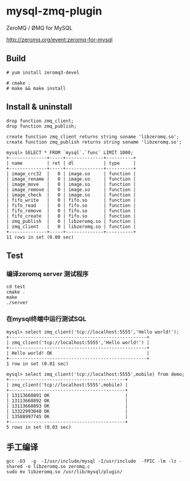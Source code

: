 mysql-zmq-plugin
================

ZeroMQ / ØMQ for MySQL

http://zeromq.org/event:zeromq-for-mysql

Build
-----
	# yum install zeromq3-devel
	
	# cmake .
	# make && make install

Install & uninstall
-------------------

	drop function zmq_client;
	drop function zmq_publish;
	
	create function zmq_client returns string soname 'libzeromq.so';
	create function zmq_publish returns string soname 'libzeromq.so';

	mysql> SELECT * FROM `mysql`.`func` LIMIT 1000;
	+--------------+-----+--------------+----------+
	| name         | ret | dl           | type     |
	+--------------+-----+--------------+----------+
	| image_crc32  |   0 | image.so     | function |
	| image_rename |   0 | image.so     | function |
	| image_move   |   0 | image.so     | function |
	| image_remove |   0 | image.so     | function |
	| image_check  |   0 | image.so     | function |
	| fifo_write   |   0 | fifo.so      | function |
	| fifo_read    |   0 | fifo.so      | function |
	| fifo_remove  |   0 | fifo.so      | function |
	| fifo_create  |   0 | fifo.so      | function |
	| zmq_publish  |   0 | libzeromq.so | function |
	| zmq_client   |   0 | libzeromq.so | function |
	+--------------+-----+--------------+----------+
	11 rows in set (0.00 sec)
	
Test
----

### 编译zeromq server 测试程序	
	cd test
	cmake .
	make
	./server
	
### 在mysql终端中运行测试SQL 	
	mysql> select zmq_client('tcp://localhost:5555','Hello world!');
	+---------------------------------------------------+
	| zmq_client('tcp://localhost:5555','Hello world!') |
	+---------------------------------------------------+
	| Hello world! OK                                   |
	+---------------------------------------------------+
	1 row in set (0.01 sec)
	
	mysql> select zmq_client('tcp://localhost:5555',mobile) from demo;
	+-------------------------------------------+
	| zmq_client('tcp://localhost:5555',mobile) |
	+-------------------------------------------+
	| 13113668891 OK                            |
	| 13113668892 OK                            |
	| 13113668893 OK                            |
	| 13322993040 OK                            |
	| 13588997745 OK                            |
	+-------------------------------------------+
	5 rows in set (0.03 sec)
	
手工编译
--------
	gcc -O3  -g  -I/usr/include/mysql -I/usr/include  -fPIC -lm -lz -shared -o libzeromq.so zeromq.c
	sudo mv libzeromq.so /usr/lib/mysql/plugin/
